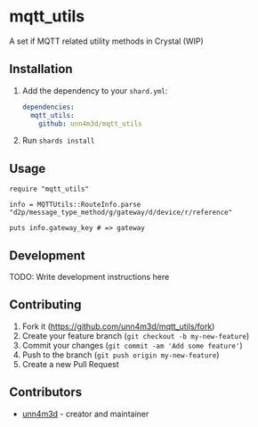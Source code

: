 # mqtt_utils

A set if MQTT related utility methods in Crystal (WIP)

## Installation

1. Add the dependency to your `shard.yml`:

   ```yaml
   dependencies:
     mqtt_utils:
       github: unn4m3d/mqtt_utils
   ```

2. Run `shards install`

## Usage

```crystal
require "mqtt_utils"

info = MQTTUtils::RouteInfo.parse "d2p/message_type_method/g/gateway/d/device/r/reference"

puts info.gateway_key # => gateway
```

## Development

TODO: Write development instructions here

## Contributing

1. Fork it (<https://github.com/unn4m3d/mqtt_utils/fork>)
2. Create your feature branch (`git checkout -b my-new-feature`)
3. Commit your changes (`git commit -am 'Add some feature'`)
4. Push to the branch (`git push origin my-new-feature`)
5. Create a new Pull Request

## Contributors

- [unn4m3d](https://github.com/unn4m3d) - creator and maintainer

